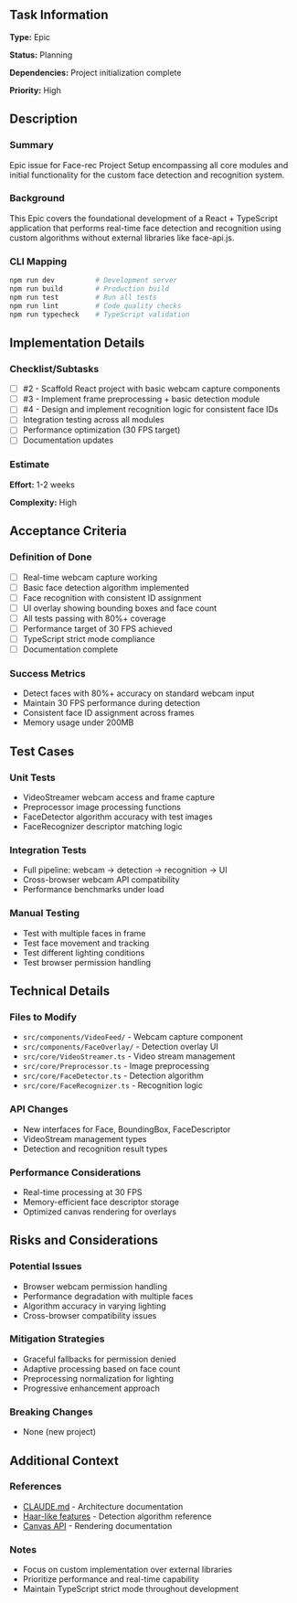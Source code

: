 ## Task Information

**Type:** Epic

**Status:** Planning

**Dependencies:** Project initialization complete

**Priority:** High

## Description

### Summary

Epic issue for Face-rec Project Setup encompassing all core modules and initial functionality for the custom face detection and recognition system.

### Background

This Epic covers the foundational development of a React + TypeScript application that performs real-time face detection and recognition using custom algorithms without external libraries like face-api.js.

### CLI Mapping

```bash
npm run dev          # Development server
npm run build        # Production build
npm run test         # Run all tests
npm run lint         # Code quality checks
npm run typecheck    # TypeScript validation
```

## Implementation Details

### Checklist/Subtasks

- [ ] #2 - Scaffold React project with basic webcam capture components
- [ ] #3 - Implement frame preprocessing + basic detection module
- [ ] #4 - Design and implement recognition logic for consistent face IDs
- [ ] Integration testing across all modules
- [ ] Performance optimization (30 FPS target)
- [ ] Documentation updates

### Estimate

**Effort:** 1-2 weeks

**Complexity:** High

## Acceptance Criteria

### Definition of Done

- [ ] Real-time webcam capture working
- [ ] Basic face detection algorithm implemented
- [ ] Face recognition with consistent ID assignment
- [ ] UI overlay showing bounding boxes and face count
- [ ] All tests passing with 80%+ coverage
- [ ] Performance target of 30 FPS achieved
- [ ] TypeScript strict mode compliance
- [ ] Documentation complete

### Success Metrics

- Detect faces with 80%+ accuracy on standard webcam input
- Maintain 30 FPS performance during detection
- Consistent face ID assignment across frames
- Memory usage under 200MB

## Test Cases

### Unit Tests

- VideoStreamer webcam access and frame capture
- Preprocessor image processing functions
- FaceDetector algorithm accuracy with test images
- FaceRecognizer descriptor matching logic

### Integration Tests

- Full pipeline: webcam → detection → recognition → UI
- Cross-browser webcam API compatibility
- Performance benchmarks under load

### Manual Testing

- Test with multiple faces in frame
- Test face movement and tracking
- Test different lighting conditions
- Test browser permission handling

## Technical Details

### Files to Modify

- `src/components/VideoFeed/` - Webcam capture component
- `src/components/FaceOverlay/` - Detection overlay UI
- `src/core/VideoStreamer.ts` - Video stream management
- `src/core/Preprocessor.ts` - Image preprocessing
- `src/core/FaceDetector.ts` - Detection algorithm
- `src/core/FaceRecognizer.ts` - Recognition logic

### API Changes

- New interfaces for Face, BoundingBox, FaceDescriptor
- VideoStream management types
- Detection and recognition result types

### Performance Considerations

- Real-time processing at 30 FPS
- Memory-efficient face descriptor storage
- Optimized canvas rendering for overlays

## Risks and Considerations

### Potential Issues

- Browser webcam permission handling
- Performance degradation with multiple faces
- Algorithm accuracy in varying lighting
- Cross-browser compatibility issues

### Mitigation Strategies

- Graceful fallbacks for permission denied
- Adaptive processing based on face count
- Preprocessing normalization for lighting
- Progressive enhancement approach

### Breaking Changes

- None (new project)

## Additional Context

### References

- [CLAUDE.md](../CLAUDE.md) - Architecture documentation
- [Haar-like features](https://en.wikipedia.org/wiki/Haar-like_feature) - Detection algorithm reference
- [Canvas API](https://developer.mozilla.org/en-US/docs/Web/API/Canvas_API) - Rendering documentation

### Notes

- Focus on custom implementation over external libraries
- Prioritize performance and real-time capability
- Maintain TypeScript strict mode throughout development
